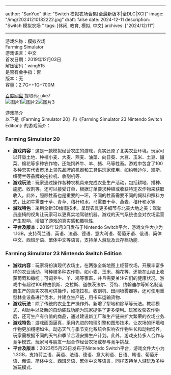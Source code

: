 
---
author: "SanYue"
title: "Switch 模拟农场合集[全最新版本|全DLC|XCI]"
image: "/img/20241210182222.jpg"
draft: false
date: 2024-12-11
description: "Switch 模拟农场 "
tags: [休闲, 教育, 模拟, 中文]
archives: ["2024/12/11"]

---

游戏名称：模拟农场    
Farming Simulator    
游戏语言：中文  
首发日期：2019年12月03日  
解压密码：wing515  
是否有金手指：否  
版本：无   
容量：2.7G++1G+700M

[百度网盘](https://pan.baidu.com/s/10MScEzijpTsoeLihFvQgpQ) 提取码: uke7  
![图片1](/img/d67a5e.jpg)![图片2](/img/f19ee3.jpg)![图片3](/img/6ee493.jpg)  

游戏简介  
以下是《Farming Simulator 20》和《Farming Simulator 23 Nintendo Switch Edition》的游戏简介：

### Farming Simulator 20
- **游戏内容**：这是一款模拟经营农庄的游戏，真实还原了北美农业环境。玩家可以开垦土地、种植小麦、大麦、燕麦、油菜、向日葵、大豆、玉米、土豆、甜菜、棉花等多种农作物，还能饲养牛、羊、猪、马等牲畜。游戏中包含了100多种忠实代表市场上领先品牌的机器和工具供玩家使用，如约翰迪尔、凯斯、纽荷兰等品牌的拖拉机、收割机等.
- **游戏玩法**：玩家通过操作各种农机具来完成农业生产活动，包括耕地、播种、施肥、收割等。还可以接受订单，根据订单要求种植或收获特定农作物来获取收入。此外，照顾牲畜也是重要的一环，不同的牲畜需要不同的饲料和照料方式，比如牛需要干草、青草、秸秆和水，马需要干草、燕麦、秸秆和水等.
- **游戏特色**：采用全新3D绘图技术，呈现农具更多细节与北美大地之美；驾驶员座椅的视角让玩家可以更真实地驾驶机器。游戏的天气系统也会对农场运营产生影响，增加了游戏的真实感和趣味性.
- **平台及版本**：2019年12月3日发布于Nintendo Switch平台，游戏文件大小为1.1GB，支持荷兰语、英语、法语、德语、意大利语、葡萄牙语、俄语、简体中文、西班牙语、繁体中文等语言，支持单人游玩及云存档功能.

### Farming Simulator 23 Nintendo Switch Edition
- **游戏内容**：玩家将扮演现代农场主，在两张全新地图上经营农场，开展丰富多样的农业活动。可种植多种农作物，如小麦、玉米、棉花等，还能在山坡上收获葡萄和橄榄；可饲养牛、羊、鸡等家畜，并且需要关注它们的健康状况。游戏中有超过100种由凯斯、克拉斯、道依茨法尔、芬特、约翰迪尔等知名制造商生产的真实农机可供操作，如拖拉机、收割机、田间喷雾器等，还可使用重型林业设备进行伐木，并建立生产链，用卡车运输货物.
- **游戏玩法**：除了传统的农业生产操作外，新增了犁地和除草等玩法。教程模式、AI助手以及新的自动装载功能为玩家提供了更多便利。玩家收获农作物后，还可生产有价值的商品，通过建设新工厂和生产链来扩大繁荣的农场业务.
- **游戏特色**：游戏画面逼真，采用先进的物理引擎和图形技术，让农场的环境和作物更加栩栩如生。动态天气与季节变化系统会影响农作物生长和动物饲养，玩家需根据不同的天气和季节合理安排生产计划。此外，游戏支持多人合作与竞争模式，玩家可与朋友一起合作经营农场或参与竞争挑战.
- **平台及版本**：2023年5月23日发布于Nintendo Switch平台，游戏文件大小为1.3GB，支持荷兰语、英语、法语、德语、意大利语、日语、韩语、葡萄牙语、俄语、简体中文、西班牙语、繁体中文等语言，同样支持单人游玩及多种游玩模式.
 
